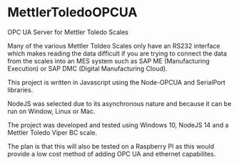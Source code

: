 # MettlerToledoOPCUA
OPC UA Server for Mettler Toledo Scales

Many of the various Mettler Toldeo Scales only have an RS232 interface which makes reading the data difficult if you are trying to connect the data from the scales into an MES system such as SAP ME (Manufacturing Execution) or SAP DMC (Digital Manufacturing Cloud).

This project is written in Javascript using the Node-OPCUA and SerialPort libraries.

NodeJS was selected due to its asynchronous nature and because it can be run on Window, Linux or Mac.

The project was developed and tested using Windows 10, NodeJS 14 and a Mettler Toledo Viper BC scale.

The plan is that this will also be tested on a Raspberry PI as this would provide a low cost method of adding OPC UA and ethernet capabilites.


